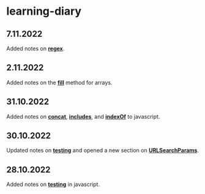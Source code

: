 # learning-diary
## 7.11.2022
Added notes on **[regex](https://github.com/LL835/learning-diary/tree/main/javascript#regular-expressions)**.

## 2.11.2022
Added notes on the **[fill](https://github.com/LL835/learning-diary/tree/main/javascript#new-and-fill)** method for arrays.

## 31.10.2022
Added notes on **[concat](https://github.com/LL835/learning-diary/tree/main/javascript#concat)**, **[includes](https://github.com/LL835/learning-diary/tree/main/javascript#includes)**, and **[indexOf](https://github.com/LL835/learning-diary/tree/main/javascript#indexOf)** to javascript.
## 30.10.2022
Updated notes on **[testing](https://github.com/LL835/learning-diary/tree/main/javascript#testing)** and opened a new section on **[URLSearchParams](https://github.com/LL835/learning-diary/tree/main/javascript#urlsearchparams)**.
## 28.10.2022
Added notes on **[testing](https://github.com/LL835/learning-diary/tree/main/javascript#testing)** in javascript.
